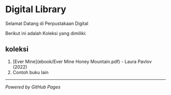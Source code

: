 # Digital Library

Selamat Datang di Perpustakaan Digital

Berikut ini adalah Koleksi yang dimiliki:

## koleksi
1. [Ever Mine](ebook/Ever Mine Honey Mountain.pdf) - Laura Pavlov (2022)
2. Contoh buku lain
---

*Powered by GitHub Pages*
